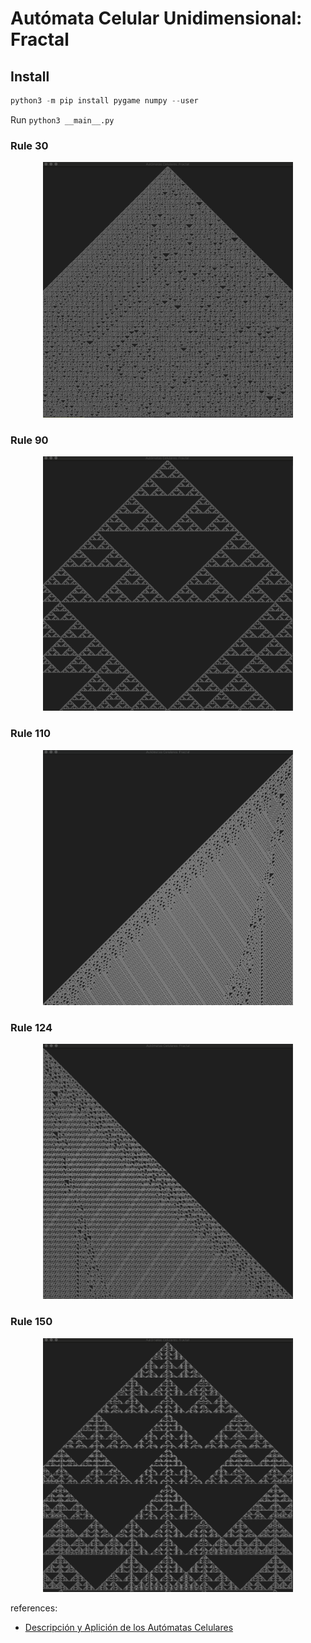 # Autómata Celular Unidimensional: Fractal

## Install

```python
python3 -m pip install pygame numpy --user
```

Run `python3 __main__.py`

### Rule 30

<p align="center">
  <kbd>
    <img src="assets/30.png" title="all_exercise_2"  width="400px" height="auto">
  </kbd>
</p>

### Rule 90

<p align="center">
  <kbd>
    <img src="assets/90.png" title="all_exercise_2"  width="400px" height="auto">
  </kbd>
</p>

### Rule 110

<p align="center">
  <kbd>
    <img src="assets/110.png" title="all_exercise_2"  width="400px" height="auto">
  </kbd>
</p>

### Rule 124

<p align="center">
  <kbd>
    <img src="assets/124.png" title="all_exercise_2"  width="400px" height="auto">
  </kbd>
</p>

### Rule 150

<p align="center">
  <kbd>
    <img src="assets/150.png" title="all_exercise_2"  width="400px" height="auto">
  </kbd>
</p>

references:

- [Descripción y Aplición de los Autómatas Celulares](/docs/Arti_Ver_Inv_2011_DARG.pdf)

